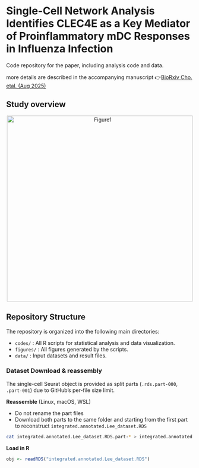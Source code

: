 # Single-Cell Network Analysis Identifies CLEC4E as a Key Mediator of Proinflammatory mDC Responses in Influenza Infection

Code repository for the paper, including analysis code and data. 

more details are described in the accompanying manuscript 👉[BioRxiv Cho. etal. (Aug 2025)](https://doi.org/10.1101/2025.08.21.671587)

## Study overview
<p align="center">
<img width="500" alt="Figure1" src="https://github.com/user-attachments/assets/45f2cafd-3239-4498-a325-8f96e94c9119" />
</p>  

## Repository Structure

The repository is organized into the following main directories:

- `codes/` : All R scripts for statistical analysis and data visualization.
- `figures/` : All figures generated by the scripts.
- `data/` : Input datasets and result files.

### Dataset Download & reassembly

The single-cell Seurat object is provided as split parts (`.rds.part-000`, `.part-001`) due to GitHub’s per-file size limit.

**Reassemble** (Linux, macOS, WSL)

- Do not rename the part files 
- Download both parts to the same folder and starting from the first part to reconstruct `integrated.annotated.Lee_dataset.RDS`

```bash
cat integrated.annotated.Lee_dataset.RDS.part-* > integrated.annotated.Lee_dataset.RDS
```

**Load in R**

```R
obj <- readRDS("integrated.annotated.Lee_dataset.RDS")
```
